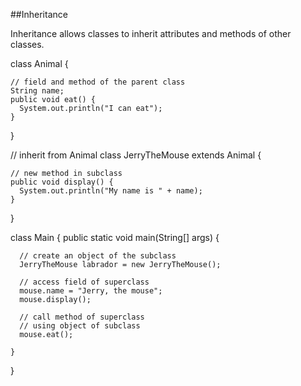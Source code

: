 ##Inheritance

Inheritance allows classes to inherit attributes and methods of other classes.

  class Animal {

    // field and method of the parent class
    String name;
    public void eat() {
      System.out.println("I can eat");
    }
  }

  // inherit from Animal
  class JerryTheMouse extends Animal {

    // new method in subclass
    public void display() {
      System.out.println("My name is " + name);
    }
  }

  class Main {
    public static void main(String[] args) {

      // create an object of the subclass
      JerryTheMouse labrador = new JerryTheMouse();

      // access field of superclass
      mouse.name = "Jerry, the mouse";
      mouse.display();

      // call method of superclass
      // using object of subclass
      mouse.eat();

    }
  }
